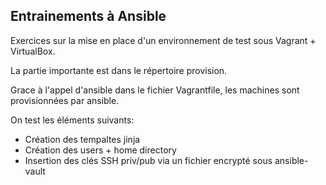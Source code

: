 ## Entrainements à Ansible

Exercices sur la mise en place d'un environnement de test sous Vagrant + VirtualBox.

La partie importante est dans le répertoire provision.

Grace à l'appel d'ansible dans le fichier Vagrantfile, les machines sont provisionnées par ansible.

On test les éléments suivants:
- Création des tempaltes jinja
- Création des users + home directory
- Insertion des clés SSH priv/pub via un fichier encrypté sous ansible-vault